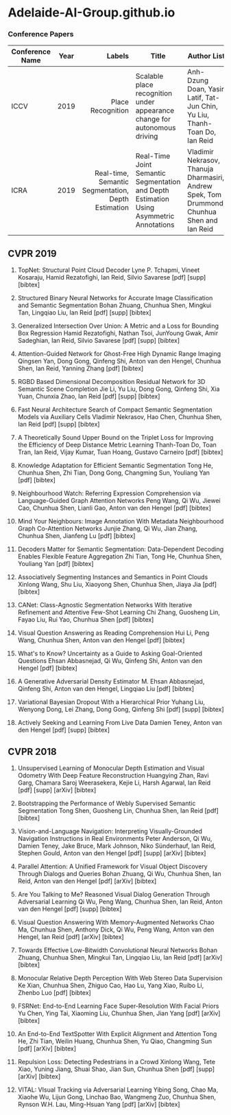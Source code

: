 # Adelaide-AI-Group.github.io

### Conference Papers
|Conference Name | Year | Labels | Title |Author List|Code|Video Demo|
| ------------- |:-------------:| -----:|------------|----------------|----------------|-------------|
| ICCV       |2019 | Place Recognition |Scalable place recognition under appearance change for autonomous driving|Anh-Dzung Doan, Yasir Latif, Tat-Jun Chin, Yu Liu, Thanh-Toan Do, Ian Reid| None| None| 
| ICRA       |2019 |Real-time, Semantic Segmentation, Depth Estimation|Real-Time Joint Semantic Segmentation and Depth Estimation Using Asymmetric Annotations |Vladimir Nekrasov, Thanuja Dharmasiri, Andrew Spek, Tom Drummond, Chunhua Shen and Ian Reid|https://github.com/DrSleep/multi-task-refinenet|https://www.youtube.com/watch?v=qwShIBhaq8Y&feature=youtu.be|


## CVPR 2019  </br>
1. TopNet: Structural Point Cloud Decoder
Lyne P. Tchapmi, Vineet Kosaraju, Hamid Rezatofighi, Ian Reid, Silvio Savarese
[pdf] [supp] [bibtex]

2. Structured Binary Neural Networks for Accurate Image Classification and Semantic Segmentation
Bohan Zhuang, Chunhua Shen, Mingkui Tan, Lingqiao Liu, Ian Reid
[pdf] [supp] [bibtex]

3. Generalized Intersection Over Union: A Metric and a Loss for Bounding Box Regression
Hamid Rezatofighi, Nathan Tsoi, JunYoung Gwak, Amir Sadeghian, Ian Reid, Silvio Savarese
[pdf] [supp] [bibtex]


4. Attention-Guided Network for Ghost-Free High Dynamic Range Imaging
Qingsen Yan, Dong Gong, Qinfeng Shi, Anton van den Hengel, Chunhua Shen, Ian Reid, Yanning Zhang
[pdf] [bibtex]

5. RGBD Based Dimensional Decomposition Residual Network for 3D Semantic Scene Completion
Jie Li, Yu Liu, Dong Gong, Qinfeng Shi, Xia Yuan, Chunxia Zhao, Ian Reid
[pdf] [supp] [bibtex]

6. Fast Neural Architecture Search of Compact Semantic Segmentation Models via Auxiliary Cells
Vladimir Nekrasov, Hao Chen, Chunhua Shen, Ian Reid
[pdf] [supp] [bibtex]

7. A Theoretically Sound Upper Bound on the Triplet Loss for Improving the Efficiency of Deep Distance Metric Learning
Thanh-Toan Do, Toan Tran, Ian Reid, Vijay Kumar, Tuan Hoang, Gustavo Carneiro
[pdf] [bibtex]

8. Knowledge Adaptation for Efficient Semantic Segmentation
Tong He, Chunhua Shen, Zhi Tian, Dong Gong, Changming Sun, Youliang Yan
[pdf] [bibtex]

9. Neighbourhood Watch: Referring Expression Comprehension via Language-Guided Graph Attention Networks
Peng Wang, Qi Wu, Jiewei Cao, Chunhua Shen, Lianli Gao, Anton van den Hengel
[pdf] [bibtex]

10. Mind Your Neighbours: Image Annotation With Metadata Neighbourhood Graph Co-Attention Networks
Junjie Zhang, Qi Wu, Jian Zhang, Chunhua Shen, Jianfeng Lu
[pdf] [bibtex]

11. Decoders Matter for Semantic Segmentation: Data-Dependent Decoding Enables Flexible Feature Aggregation
Zhi Tian, Tong He, Chunhua Shen, Youliang Yan
[pdf] [bibtex]

12. Associatively Segmenting Instances and Semantics in Point Clouds
Xinlong Wang, Shu Liu, Xiaoyong Shen, Chunhua Shen, Jiaya Jia
[pdf] [bibtex]

13. CANet: Class-Agnostic Segmentation Networks With Iterative Refinement and Attentive Few-Shot Learning
Chi Zhang, Guosheng Lin, Fayao Liu, Rui Yao, Chunhua Shen
[pdf] [bibtex]

14. Visual Question Answering as Reading Comprehension
Hui Li, Peng Wang, Chunhua Shen, Anton van den Hengel
[pdf] [bibtex]

15. What's to Know? Uncertainty as a Guide to Asking Goal-Oriented Questions
Ehsan Abbasnejad, Qi Wu, Qinfeng Shi, Anton van den Hengel
[pdf] [bibtex]

16. A Generative Adversarial Density Estimator
M. Ehsan Abbasnejad, Qinfeng Shi, Anton van den Hengel, Lingqiao Liu
[pdf] [bibtex]

17. Variational Bayesian Dropout With a Hierarchical Prior
Yuhang Liu, Wenyong Dong, Lei Zhang, Dong Gong, Qinfeng Shi
[pdf] [supp] [bibtex]

18. Actively Seeking and Learning From Live Data
Damien Teney, Anton van den Hengel
[pdf] [supp] [bibtex]


## CVPR 2018  </br>
1. Unsupervised Learning of Monocular Depth Estimation and Visual Odometry With Deep Feature Reconstruction
Huangying Zhan, Ravi Garg, Chamara Saroj Weerasekera, Kejie Li, Harsh Agarwal, Ian Reid
[pdf] [supp] [arXiv] [bibtex]

2. Bootstrapping the Performance of Webly Supervised Semantic Segmentation
Tong Shen, Guosheng Lin, Chunhua Shen, Ian Reid
[pdf] [bibtex]

3. Vision-and-Language Navigation: Interpreting Visually-Grounded Navigation Instructions in Real Environments
Peter Anderson, Qi Wu, Damien Teney, Jake Bruce, Mark Johnson, Niko Sünderhauf, Ian Reid, Stephen Gould, Anton van den Hengel
[pdf] [supp] [arXiv] [bibtex]

4. Parallel Attention: A Unified Framework for Visual Object Discovery Through Dialogs and Queries
Bohan Zhuang, Qi Wu, Chunhua Shen, Ian Reid, Anton van den Hengel
[pdf] [arXiv] [bibtex]

5. Are You Talking to Me? Reasoned Visual Dialog Generation Through Adversarial Learning
Qi Wu, Peng Wang, Chunhua Shen, Ian Reid, Anton van den Hengel
[pdf] [supp] [bibtex]

6. Visual Question Answering With Memory-Augmented Networks
Chao Ma, Chunhua Shen, Anthony Dick, Qi Wu, Peng Wang, Anton van den Hengel, Ian Reid
[pdf] [arXiv] [bibtex]

7. Towards Effective Low-Bitwidth Convolutional Neural Networks
Bohan Zhuang, Chunhua Shen, Mingkui Tan, Lingqiao Liu, Ian Reid
[pdf] [arXiv] [bibtex]

8. Monocular Relative Depth Perception With Web Stereo Data Supervision
Ke Xian, Chunhua Shen, Zhiguo Cao, Hao Lu, Yang Xiao, Ruibo Li, Zhenbo Luo
[pdf] [bibtex]

9. FSRNet: End-to-End Learning Face Super-Resolution With Facial Priors
Yu Chen, Ying Tai, Xiaoming Liu, Chunhua Shen, Jian Yang
[pdf] [arXiv] [bibtex]

10. An End-to-End TextSpotter With Explicit Alignment and Attention
Tong He, Zhi Tian, Weilin Huang, Chunhua Shen, Yu Qiao, Changming Sun
[pdf] [arXiv] [bibtex]

11. Repulsion Loss: Detecting Pedestrians in a Crowd
Xinlong Wang, Tete Xiao, Yuning Jiang, Shuai Shao, Jian Sun, Chunhua Shen
[pdf] [supp] [arXiv] [bibtex]

12. VITAL: VIsual Tracking via Adversarial Learning
Yibing Song, Chao Ma, Xiaohe Wu, Lijun Gong, Linchao Bao, Wangmeng Zuo, Chunhua Shen, Rynson W.H. Lau, Ming-Hsuan Yang
[pdf] [arXiv] [bibtex]

